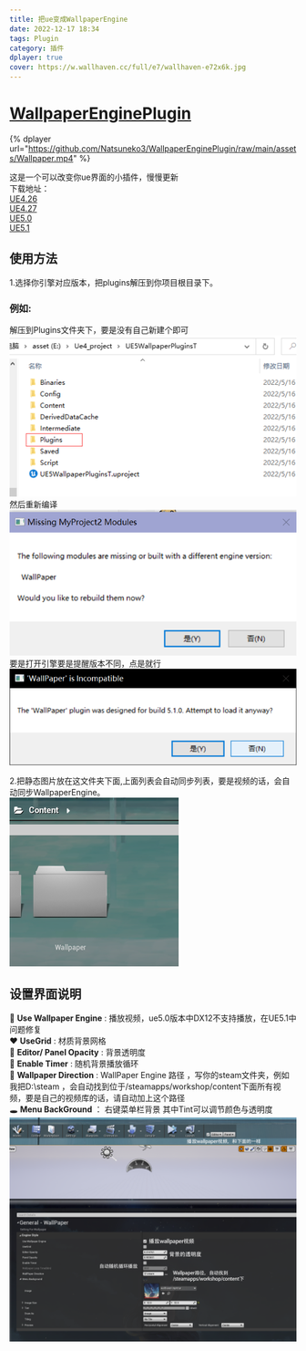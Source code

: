 ```yaml
---
title: 把ue变成WallpaperEngine
date: 2022-12-17 18:34
tags: Plugin
category: 插件
dplayer: true
cover: https://w.wallhaven.cc/full/e7/wallhaven-e72x6k.jpg
---
```

# [WallpaperEnginePlugin](https://https://github.com/natsupora/WallpaperEnginePlugin)
{%  dplayer
url="https://github.com/Natsuneko3/WallpaperEnginePlugin/raw/main/assets/Wallpaper.mp4"
%}

这是一个可以改变你ue界面的小插件，慢慢更新 \
下载地址：\
[UE4.26](https://github.com/Natsuneko3/WallpaperEnginePlugin/releases/download/V1.0/Ue4.26Plugins.zip) \
[UE4.27](https://github.com/Natsuneko3/WallpaperEnginePlugin/releases/download/V1.0/Ue4.27Plugins.zip) \
[UE5.0](https://github.com/Natsuneko3/WallpaperEnginePlugin/releases/download/V1.0/Ue5Plugins.zip) \
[UE5.1](https://github.com/Natsuneko3/WallpaperEnginePlugin/releases/download/V1.0/UE5.1Plugins.zip) 

## 使用方法

1.选择你引擎对应版本，把plugins解压到你项目根目录下。
### 例如: 
解压到Plugins文件夹下，要是没有自己新建个即可 \
<img src="https://github.com/Natsuneko3/WallpaperEnginePlugin/raw/main/assets/%E5%9B%BE%E7%89%871.png"> \
然后重新编译 \
<img src="https://github.com/Natsuneko3/WallpaperEnginePlugin/raw/main/assets/%E5%9B%BE%E7%89%876.png" > \
要是打开引擎要是提醒版本不同，点是就行 \
<img src="https://github.com/Natsuneko3/WallpaperEnginePlugin/raw/main/assets/%E5%9B%BE%E7%89%872.png" > 

2.把静态图片放在这文件夹下面,上面列表会自动同步列表，要是视频的话，会自动同步WallpaperEngine。 \
<img src="https://github.com/Natsuneko3/WallpaperEnginePlugin/raw/main/assets/%E5%9B%BE%E7%89%873.png">

## 设置界面说明
💙  **Use Wallpaper Engine** : 播放视频，ue5.0版本中DX12不支持播放，在UE5.1中问题修复 \
❤️ **UseGrid** : 材质背景网格 \
💛 **Editor/ Panel Opacity** : 背景透明度 \
💚 **Enable Timer** : 随机背景播放循环 \
💜 **Wallpaper Direction** : WallPaper Engine 路径 ，写你的steam文件夹，例如我把D:\steam ，会自动找到位于/steamapps/workshop/content下面所有视频，要是自己的视频库的话，请自动加上这个路径 \
🕳️ **Menu BackGround** ： 右键菜单栏背景 其中Tint可以调节颜色与透明度
<img src="https://github.com/Natsuneko3/WallpaperEnginePlugin/raw/main/assets/%E5%9B%BE%E7%89%875.png"> 
